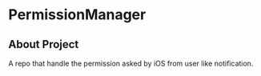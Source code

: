 
# PermissionManager

## About Project

A repo that handle the permission asked by iOS from user like notification. 
